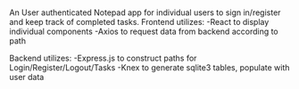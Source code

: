 # 

An User authenticated Notepad app for individual users to sign in/register and keep track of completed tasks.
Frontend utilizes:
-React to display individual components
-Axios to request data from backend according to path


Backend utilizes:
-Express.js to construct paths for Login/Register/Logout/Tasks
-Knex to generate sqlite3 tables, populate with user data



